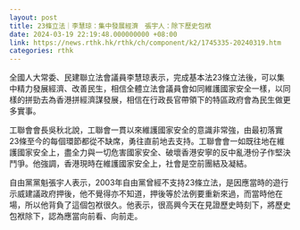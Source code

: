```yaml
---
layout: post
title: 23條立法｜李慧琼：集中發展經濟　張宇人：除下歷史包袱
date: 2024-03-19 22:19:48.000000000 +08:00
link: https://news.rthk.hk/rthk/ch/component/k2/1745335-20240319.htm
categories: rthk
---
```


全國人大常委、民建聯立法會議員李慧琼表示，完成基本法23條立法後，可以集中精力發展經濟、改善民生，相信全體立法會議員會如同維護國家安全一樣，以同樣的拼勁去為香港拼經濟謀發展，相信在行政長官帶領下的特區政府會為民生做更多實事。

工聯會會長吳秋北說，工聯會一貫以來維護國家安全的意識非常強，由最初落實23條至今的每個環節都從不缺席，勇往直前地去支持。工聯會會一如既往地在維護國家安全上，盡全力與一切危害國家安全、破壞香港安寧的反中亂港份子作堅決鬥爭。他強調，香港現時在維護國家安全上，社會是空前團結及凝結。

自由黨黨魁張宇人表示，2003年自由黨曾經不支持23條立法，是因應當時的遊行示威建議政府押後，他不覺得亦不知道，押後等於法例要重新來過，而當時他在場，所以他背負了這個包袱很久。他表示，很高興今天在見證歷史時刻下，將歷史包袱除下，認為應當向前看、向前走。
